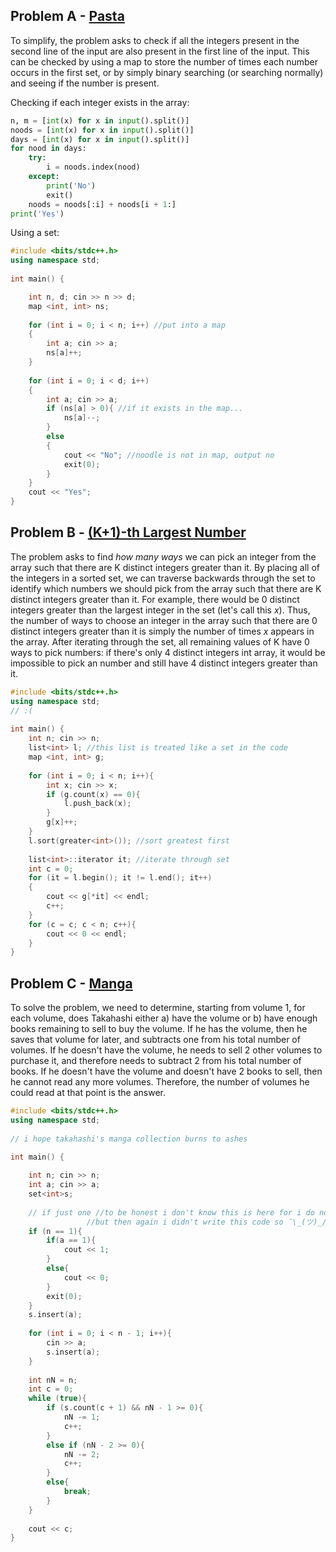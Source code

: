 ## Problem A - [Pasta](https://atcoder.jp/contests/abc241/tasks/abc241_b)

To simplify, the problem asks to check if all the integers present in the second line of the input are also present in the first line of the input.
This can be checked by using a map to store the number of times each number occurs in the first set, or by simply binary searching (or searching normally) and seeing if the number is present.

Checking if each integer exists in the array:
```py
n, m = [int(x) for x in input().split()]
noods = [int(x) for x in input().split()]
days = [int(x) for x in input().split()]
for nood in days:
    try:
        i = noods.index(nood)
    except:
        print('No')
        exit()
    noods = noods[:i] + noods[i + 1:]
print('Yes')
```

Using a set:
```c++
#include <bits/stdc++.h>
using namespace std;
 
int main() {

	int n, d; cin >> n >> d;
	map <int, int> ns;
 
	for (int i = 0; i < n; i++) //put into a map
	{
		int a; cin >> a;
		ns[a]++;
	}
 
	for (int i = 0; i < d; i++)
	{
		int a; cin >> a; 
		if (ns[a] > 0){ //if it exists in the map...
			ns[a]--;
		}
		else
		{
			cout << "No"; //noodle is not in map, output no
			exit(0);
		}
	}
	cout << "Yes";
}
```

## Problem B - [(K+1)-th Largest Number](https://atcoder.jp/contests/abc273/tasks/abc273_c)

The problem asks to find *how many ways* we can pick an integer from the array such that there are K distinct integers greater than it.
By placing all of the integers in a sorted set, we can traverse backwards through the set to identify which numbers we should pick from the array such that there are K distinct integers greater than it.
For example, there would be 0 distinct integers greater than the largest integer in the set (let's call this *x*).
Thus, the number of ways to choose an integer in the array such that there are 0 distinct integers greater than it is simply the number of times *x* appears in the array.
After iterating through the set, all remaining values of K have 0 ways to pick numbers: if there's only 4 distinct integers int array, it would be impossible to pick an number and still have 4 distinct integers greater than it.

```c++
#include <bits/stdc++.h>
using namespace std;
// :(
 
int main() {
	int n; cin >> n;
	list<int> l; //this list is treated like a set in the code
	map <int, int> g;
 
	for (int i = 0; i < n; i++){
		int x; cin >> x;
		if (g.count(x) == 0){
			l.push_back(x);
		}
		g[x]++;
	}
	l.sort(greater<int>()); //sort greatest first
 
	list<int>::iterator it; //iterate through set
	int c = 0;
	for (it = l.begin(); it != l.end(); it++)
	{
		cout << g[*it] << endl;
		c++;
	}
	for (c = c; c < n; c++){
		cout << 0 << endl;
	}
}
```

## Problem C - [Manga](https://atcoder.jp/contests/abc271/tasks/abc271_c)

To solve the problem, we need to determine, starting from volume 1, for each volume, does Takahashi either a) have the volume or b) have enough books remaining to sell to buy the volume.
If he has the volume, then he saves that volume for later, and subtracts one from his total number of volumes.
If he doesn't have the volume, he needs to sell 2 other volumes to purchase it, and therefore needs to subtract 2 from his total number of books.
If he doesn't have the volume and doesn't have 2 books to sell, then he cannot read any more volumes. Therefore, the number of volumes he could read at that point is the answer.

```c++
#include <bits/stdc++.h>
using namespace std;
 
// i hope takahashi's manga collection burns to ashes
 
int main() {

	int n; cin >> n; 
	int a; cin >> a;
	set<int>s;
 
	// if just one //to be honest i don't know this is here for i do not think this is necessary
                 //but then again i didn't write this code so ¯\_(ツ)_/¯
	if (n == 1){
		if(a == 1){
			cout << 1;
		}
		else{
			cout << 0;
		}
		exit(0);
	}
	s.insert(a);
	
	for (int i = 0; i < n - 1; i++){
		cin >> a;
		s.insert(a);
	}
 
	int nN = n;
	int c = 0;
	while (true){
		if (s.count(c + 1) && nN - 1 >= 0){
			nN -= 1;
			c++;
		}
		else if (nN - 2 >= 0){
			nN -= 2;
			c++;
		}
		else{
			break;
		}
	}
 
	cout << c;
}
```
